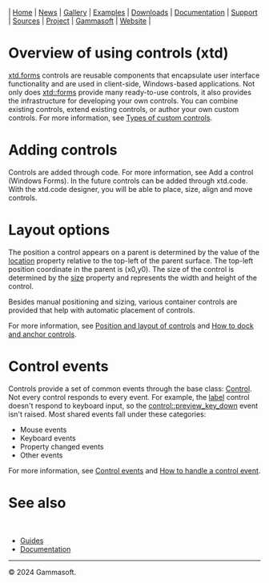 | [Home](home.md) | [News](news.md) | [Gallery](gallery.md) | [Examples](examples.md) | [Downloads](downloads.md) | [Documentation](documentation.md) | [Support](support.md) | [Sources](https://github.com/gammasoft71/xtd) | [Project](https://sourceforge.net/projects/xtdpro/) | [Gammasoft](gammasoft.md) | [Website](https://gammasoft71.github.io/xtd) |

# Overview of using controls (xtd)

[xtd.forms]() controls are reusable components that encapsulate user interface functionality and are used in client-side, Windows-based applications. 
Not only does [xtd::forms]() provide many ready-to-use controls, it also provides the infrastructure for developing your own controls. 
You can combine existing controls, extend existing controls, or author your own custom controls.
For more information, see [Types of custom controls](custom_controls.md).

# Adding controls

Controls are added through code. For more information, see Add a control (Windows Forms).
In the future controls can be added through xtd.code. 
With the xtd.code designer, you will be able to place, size, align and move controls. 

# Layout options

The position a control appears on a parent is determined by the value of the [location]() property relative to the top-left of the parent surface.
The top-left position coordinate in the parent is (x0,y0). The size of the control is determined by the [size]() property and represents the width and height of the control.

Besides manual positioning and sizing, various container controls are provided that help with automatic placement of controls.

For more information, see [Position and layout of controls](position_and_layout_of_controls.md) and [How to dock and anchor controls](dock_and_anchor_controls).

# Control events

Controls provide a set of common events through the base class: [Control](). Not every control responds to every event. 
For example, the [label]() control doesn't respond to keyboard input, so the [control::preview_key_down]() event isn't raised. 
Most shared events fall under these categories:

* Mouse events
* Keyboard events
* Property changed events
* Other events

For more information, see [Control events]() and [How to handle a control event]().

# See also
​
* [Guides](guides.md)
* [Documentation](documentation.md)

______________________________________________________________________________________________

© 2024 Gammasoft.

[//]: # (https://learn.microsoft.com/en-us/dotnet/desktop/winforms/controls/overview?view=netdesktop-6.0)
